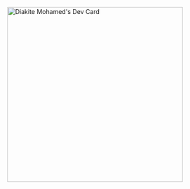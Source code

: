 <a href="https://app.daily.dev/diakitelo1"><img src="https://api.daily.dev/devcards/5fb41df990054f1c81d4d01be1fd2491.png?r=o5e" width="400" alt="Diakite Mohamed's Dev Card"/></a>
<!--
**Diakitelo/Diakitelo** is a ✨ _special_ ✨ repository because its `README.md` (this file) appears on your GitHub profile.

Here are some ideas to get you started:

- 🔭 I’m currently working on ...
- 🌱 I’m currently learning ...
- 👯 I’m looking to collaborate on ...
- 🤔 I’m looking for help with ...
- 💬 Ask me about ...
- 📫 How to reach me: ...
- 😄 Pronouns: ...
- ⚡ Fun fact: ...
-->
